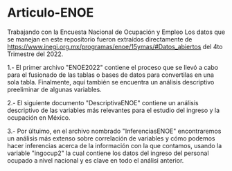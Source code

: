 # Articulo-ENOE
Trabajando con la Encuesta Nacional de Ocupación y Empleo
Los datos que se manejan en este repositorio fueron extraídos directamente de https://www.inegi.org.mx/programas/enoe/15ymas/#Datos_abiertos del 4to Trimestre del 2022.

1.- El primer archivo "ENOE2022" contiene el proceso que se llevó a cabo para el fusionado de las tablas o bases de datos para convertilas en una sola tabla. Finalmente, aquí también se encuentra un análisis descriptivo preeliminar de algunas variables.

2.- El siguiente documento "DescriptivaENOE" contiene un análisis descriptivo de las variables más relevantes para el estudio del ingreso y la ocupación en México.

3.- Por últuimo, en el archivo nombrado "InferenciasENOE" encontraremos un análisis más extenso sobre correlación de variables y cómo podemos hacer inferencias acerca de la información con la que contamos, usando la variable "ingocup2" la cual contiene los datos del ingreso del personal ocupado a nivel nacional y es clave en todo el análisi anterior.
